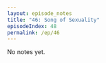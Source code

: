 ```yaml
---
layout: episode_notes
title: "46: Song of Sexuality"
episodeIndex: 48
permalink: /ep/46
---
```

No notes yet.
